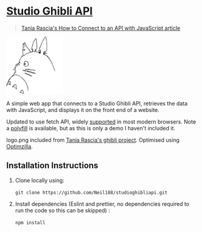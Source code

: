 # [Studio Ghibli API](https://github.com/Neil188)

> [Tania Rascia's How to Connect to an API with JavaScript article](https://www.taniarascia.com/how-to-connect-to-an-api-with-javascript/)

![Logo of the project](./images/ghibliapp.png)

A simple web app that connects to a Studio Ghibli API, retrieves the data with JavaScript, and displays it on the front end of a website.

Updated to use fetch API, widely [supported](https://caniuse.com/#feat=fetch) in most modern browsers.
Note a [polyfill](https://github.com/github/fetch) is available, but as this is only a demo I haven't included it.

logo.png included from [Tania Rascia's ghibli project](https://github.com/taniarascia/sandbox/tree/master/ghibli).
Optimised using [Optimzilla](http://optimizilla.com/).

## Installation Instructions

1. Clone locally using:

    `git clone https://github.com/Neil188/studioghibliapi.git`

2. Install dependencies (Eslint and prettier, no dependencies required to run the code so this can be skipped) :

    `npm install`
